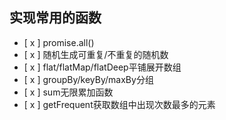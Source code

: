 ## 实现常用的函数

- [ x ] promise.all()
- [ x ] 随机生成可重复/不重复的随机数
- [ x ] flat/flatMap/flatDeep平铺展开数组
- [ x ] groupBy/keyBy/maxBy分组
- [ x ] sum无限累加函数
- [ x ] getFrequent获取数组中出现次数最多的元素